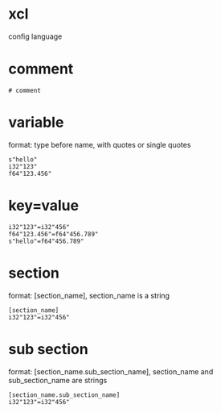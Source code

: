 # xcl
config language

# comment

```
# comment
```

# variable

format: type before name, with quotes or single quotes

```
s"hello"
i32"123"
f64"123.456"
```

# key=value

```
i32"123"=i32"456"
f64"123.456"=f64"456.789"
s"hello"=f64"456.789"
```

# section
format: [section_name], section_name is a string

```
[section_name]
i32"123"=i32"456"
```
# sub section
format: [section_name.sub_section_name], section_name and sub_section_name are strings

```
[section_name.sub_section_name]
i32"123"=i32"456"
```
